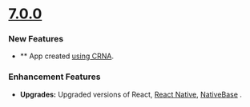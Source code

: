 # [7.0.0](http://gitstrap.com/strapmobile/TaxiApp/tags/v7.0.0)

### New Features
- ** App created [using CRNA](https://github.com/react-community/create-react-native-app).

### Enhancement Features

- **Upgrades:** Upgraded versions of React, [React Native](https://facebook.github.io/react-native/), [NativeBase](http://nativebase.io/) .